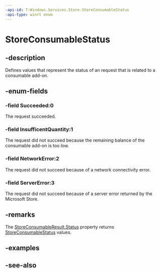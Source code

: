 ```yaml
---
-api-id: T:Windows.Services.Store.StoreConsumableStatus
-api-type: winrt enum
---
```


<!-- Enumeration syntax
public enum Windows.Services.Store.StoreConsumableStatus : int
-->

# StoreConsumableStatus

## -description
Defines values that represent the status of an request that is related to a consumable add-on.

## -enum-fields
### -field Succeeded:0
The request succeeded.

### -field InsufficentQuantity:1
The request did not succeed because the remaining balance of the consumable add-on is too low.

### -field NetworkError:2
The request did not succeed because of a network connectivity error.

### -field ServerError:3
The request did not succeed because of a server error returned by the Microsoft Store.


## -remarks
The [StoreConsumableResult.Status](storeconsumableresult_status.md) property returns [StoreConsumableStatus](storeconsumablestatus.md) values.

## -examples

## -see-also